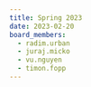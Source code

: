 ```yaml
---
title: Spring 2023
date: 2023-02-20
board_members:
  - radim.urban
  - juraj.micko
  - vu.nguyen
  - timon.fopp
---
```

